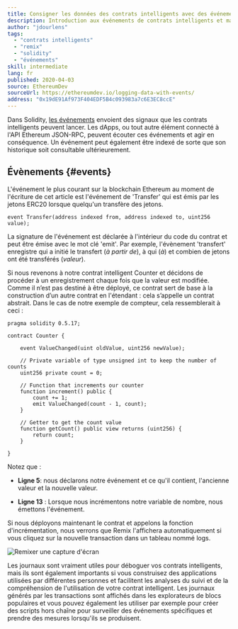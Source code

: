 ```yaml
---
title: Consigner les données des contrats intelligents avec des événements
description: Introduction aux événements de contrats intelligents et manière dont vous pouvez les utiliser pour enregistrer les données
author: "jdourlens"
tags:
  - "contrats intelligents"
  - "remix"
  - "solidity"
  - "événements"
skill: intermediate
lang: fr
published: 2020-04-03
source: EthereumDev
sourceUrl: https://ethereumdev.io/logging-data-with-events/
address: "0x19dE91Af973F404EDF5B4c093983a7c6E3EC8ccE"
---
```


Dans Solidity, [les événements](/developers/docs/smart-contracts/anatomy/#events-and-logs) envoient des signaux que les contrats intelligents peuvent lancer. Les dApps, ou tout autre élément connecté à l'API Ethereum JSON-RPC, peuvent écouter ces événements et agir en conséquence. Un événement peut également être indexé de sorte que son historique soit consultable ultérieurement.

## Évènements {#events}

L'événement le plus courant sur la blockchain Ethereum au moment de l'écriture de cet article est l'événement de 'Transfer' qui est émis par les jetons ERC20 lorsque quelqu'un transfère des jetons.

```solidity
event Transfer(address indexed from, address indexed to, uint256 value);
```

La signature de l'événement est déclarée à l'intérieur du code du contrat et peut être émise avec le mot clé 'emit'. Par exemple, l'évènement 'transfert' enregistre qui a initié le transfert (_à partir de_), à qui (_à_) et combien de jetons ont été transférés (_valeur_).

Si nous revenons à notre contrat intelligent Counter et décidons de procéder à un enregistrement chaque fois que la valeur est modifiée. Comme il n’est pas destiné à être déployé, ce contrat sert de base à la construction d’un autre contrat en l'étendant : cela s’appelle un contrat abstrait. Dans le cas de notre exemple de compteur, cela ressemblerait à ceci :

```solidity
pragma solidity 0.5.17;

contract Counter {

    event ValueChanged(uint oldValue, uint256 newValue);

    // Private variable of type unsigned int to keep the number of counts
    uint256 private count = 0;

    // Function that increments our counter
    function increment() public {
        count += 1;
        emit ValueChanged(count - 1, count);
    }

    // Getter to get the count value
    function getCount() public view returns (uint256) {
        return count;
    }

}
```

Notez que :

- **Ligne 5**: nous déclarons notre événement et ce qu'il contient, l'ancienne valeur et la nouvelle valeur.

- **Ligne 13** : Lorsque nous incrémentons notre variable de nombre, nous émettons l'événement.

Si nous déployons maintenant le contrat et appelons la fonction d'incrémentation, nous verrons que Remix l'affichera automatiquement si vous cliquez sur la nouvelle transaction dans un tableau nommé logs.

![Remixer une capture d'écran](./remix-screenshot.png)

Les journaux sont vraiment utiles pour déboguer vos contrats intelligents, mais ils sont également importants si vous construisez des applications utilisées par différentes personnes et facilitent les analyses du suivi et de la compréhension de l'utilisation de votre contrat intelligent. Les journaux générés par les transactions sont affichés dans les explorateurs de blocs populaires et vous pouvez également les utiliser par exemple pour créer des scripts hors chaîne pour surveiller des événements spécifiques et prendre des mesures lorsqu'ils se produisent.
